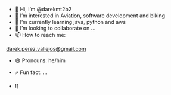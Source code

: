 - 👋 Hi, I’m @darekmt2b2
- 👀 I’m interested in Aviation, software development and biking
- 🌱 I’m currently learning java, python and aws
- 💞️ I’m looking to collaborate on ...
- 📫 How to reach me: 

darek.perez.vallejos@gmail.com 


- 😄 Pronouns: he/him
- ⚡ Fun fact: ...

- ![

<!---
darekmt2b2/darekmt2b2 is a ✨ special ✨ repository because its `README.md` (this file) appears on your GitHub profile.
You can click the Preview link to take a look at your changes.
--->
